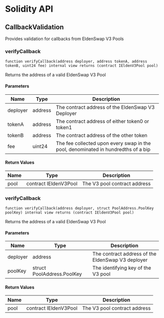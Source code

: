 # Solidity API

## CallbackValidation

Provides validation for callbacks from EldenSwap V3 Pools

### verifyCallback

```solidity
function verifyCallback(address deployer, address tokenA, address tokenB, uint24 fee) internal view returns (contract IEldenV3Pool pool)
```

Returns the address of a valid EldenSwap V3 Pool

#### Parameters

| Name | Type | Description |
| ---- | ---- | ----------- |
| deployer | address | The contract address of the EldenSwap V3 Deployer |
| tokenA | address | The contract address of either token0 or token1 |
| tokenB | address | The contract address of the other token |
| fee | uint24 | The fee collected upon every swap in the pool, denominated in hundredths of a bip |

#### Return Values

| Name | Type | Description |
| ---- | ---- | ----------- |
| pool | contract IEldenV3Pool | The V3 pool contract address |

### verifyCallback

```solidity
function verifyCallback(address deployer, struct PoolAddress.PoolKey poolKey) internal view returns (contract IEldenV3Pool pool)
```

Returns the address of a valid EldenSwap V3 Pool

#### Parameters

| Name | Type | Description |
| ---- | ---- | ----------- |
| deployer | address | The contract address of the EldenSwap V3 deployer |
| poolKey | struct PoolAddress.PoolKey | The identifying key of the V3 pool |

#### Return Values

| Name | Type | Description |
| ---- | ---- | ----------- |
| pool | contract IEldenV3Pool | The V3 pool contract address |


